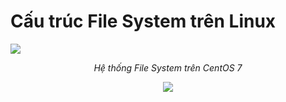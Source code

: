 # Cấu trúc File System trên Linux
<img src=https://i.imgur.com/atXWYl3.png>
<p align=center><i>Hệ thống File System trên CentOS 7</i></p>

<p align=center><img src=https://i.imgur.com/vn9yU7K.png></p>
